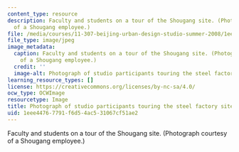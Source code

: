 ```yaml
---
content_type: resource
description: Faculty and students on a tour of the Shougang site. (Photograph courtesy
  of a Shougang employee.)
file: /media/courses/11-307-beijing-urban-design-studio-summer-2008/1eee44767791f6d54ac531067cf51ae2_11-307su08.jpg
file_type: image/jpeg
image_metadata:
  caption: Faculty and students on a tour of the Shougang site. (Photograph courtesy
    of a Shougang employee.)
  credit: ''
  image-alt: Photograph of studio participants touring the steel factory site.
learning_resource_types: []
license: https://creativecommons.org/licenses/by-nc-sa/4.0/
ocw_type: OCWImage
resourcetype: Image
title: Photograph of studio participants touring the steel factory site
uid: 1eee4476-7791-f6d5-4ac5-31067cf51ae2
---
```

Faculty and students on a tour of the Shougang site. (Photograph courtesy of a Shougang employee.)